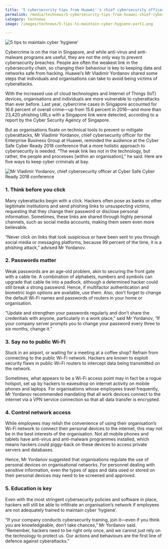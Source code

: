 ```yaml
---
title: '5 cybersecurity tips from Huawei''s chief cybersecurity officer'
permalink: /media/technews/5-cybersecurity-tips-from-huawei-chief-cybersecurity-officer
category: technews
image: /images/technews/5-tips-to-maintain-cyber-hygiene-part1.png

---
```



![5 tips to maintain cyber ‘hygiene’](/images/technews/5-tips-to-maintain-cyber-hygiene-part1.png)

Cybercrime is on the rise in Singapore, and while anti-virus and anti-malware programs are useful, they are not the only way to prevent cybersecurity breaches. People are often the weakest link in the cybersecurity chain, so changing their behaviour is key to keeping data and networks safe from hacking. Huawei’s Mr Vladimir Yordanov shared some steps that individuals and organisations can take to avoid being victims of cyberattacks. 
 
With the increased use of cloud technologies and Internet of Things (IoT) devices, organisations and individuals are more vulnerable to cyberattacks than ever before. Last year, cybercrime cases in Singapore accounted for 16.6 percent of overall crime—up from 15.6 percent in 2016—and more than 23,420 phishing URLs with a Singapore link were detected, according to a report by the Cyber Security Agency of Singapore.

But as organisations fixate on technical tools to prevent or mitigate cyberattacks, Mr Vladimir Yordanov, chief cybersecurity officer for the Enterprise Business Group at Huawei, reminded the audience at the Cyber Safe Cyber Ready 2018 conference that a more holistic approach to cybersecurity is needed. “The weak link lies not in the technology, but rather, the people and processes [within an organisation],” he said. Here are five ways to keep cyber criminals at bay.

![Mr Vladimir Yordanov, chief cybersecurity officer at Cyber Safe Cyber Ready 2018 conference](/images/technews/5-tips-to-maintain-cyber-hygiene-part2.png)

### **1. Think before you click**

Many cyberattacks begin with a click. Hackers often pose as banks or other legitimate institutions and send phishing links to unsuspecting victims, requesting that they change their password or disclose personal information. Sometimes, these links are shared through highly personal channels, such as social media accounts, making them seem even more believable. 

“Never click on links that look suspicious or have been sent to you through social media or messaging platforms, because 99 percent of the time, it is a phishing attack,” advised Mr Yordanov.

### **2. Passwords matter**

Weak passwords are an age-old problem, akin to securing the front gate with a cable tie. A combination of alphabets, numbers and symbols can upgrade that cable tie into a padlock, although a determined hacker could still break a strong password. Hence, if multifactor authentication and biometric login options are available, use them. Also, don’t forget to change the default Wi-Fi names and passwords of routers in your home or organisation.  

“Update and strengthen your passwords regularly and don’t share the credentials with anyone, particularly in a work place,” said Mr Yordanov, “If your company server prompts you to change your password every three to six months, change it.”

### **3. Say no to public Wi-Fi**

Stuck in an airport, or waiting for a meeting at a coffee shop? Refrain from connecting to the public Wi-Fi network. Hackers are known to exploit security flaws in public Wi-Fi routers to intercept data being transmitted on the network.

Sometimes, what appears to be a Wi-Fi access point may in fact be a rogue hotspot, set up by hackers to eavesdrop on internet activity on mobile phones and laptops. For organisations whose employees travel frequently, Mr Yordanov recommended mandating that all work devices connect to the internet via a VPN service connection so that all data transfer is encrypted. 

### **4. Control network access** 

While employees may relish the convenience of using their organisation’s Wi-Fi network to connect their personal devices to the internet, this may not be in the best interests of the organisation. Not all mobile phones and tablets have anti-virus and anti-malware programmes installed, which means hackers could piggy-back on these devices to access private servers and databases. 

Hence, Mr Yordanov suggested that organisations regulate the use of personal devices on organisational networks. For personnel dealing with sensitive information, even the types of apps and data used or stored on their personal devices may need to be screened and approved.

### **5. Education is key**

Even with the most stringent cybersecurity policies and software in place, hackers will still be able to infiltrate an organisation’s network if employees are not adequately trained to maintain cyber ‘hygiene’.

“If your company conducts cybersecurity training, join it—even if you think you are knowledgeable, don’t take chances,” Mr Yordanov said. “Remember, hackers need to be right only once, and we cannot just rely on the technology to protect us. Our actions and behaviours are the first line of defence against cyberattacks.”
